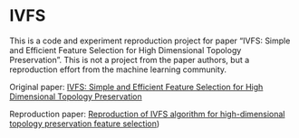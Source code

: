 # IVFS
This is a code and experiment reproduction project for paper “IVFS: Simple and Efficient Feature Selection for High Dimensional Topology Preservation”. This is not a project from the paper authors, but a reproduction effort from the machine learning community.

Original paper: [IVFS: Simple and Efficient Feature Selection for High Dimensional Topology Preservation](https://arxiv.org/abs/2004.01299)

Reproduction paper: [Reproduction of IVFS algorithm for high-dimensional topology preservation feature selection](https://arxiv.org/abs/2409.12195))

